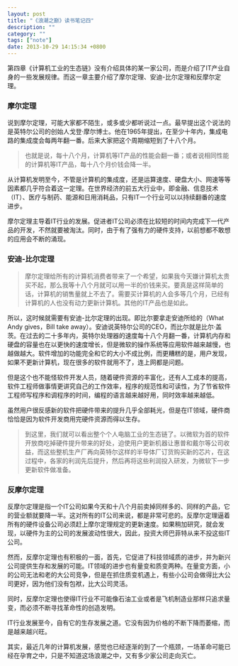 ```yaml
---
layout: post
title: "《浪潮之巅》读书笔记四"
description: ""
category: ""
tags: ["note"]
date: 2013-10-29 14:15:34 +0800
---
```


第四章《计算机工业的生态链》没有介绍具体的某一家公司，而是介绍了IT产业自身的一些发展规律。而这一章主要介绍了摩尔定理、安迪-比尔定理和反摩尔定理。

### 摩尔定理

说到摩尔定理，可能大家都不陌生，或多或少都听说过一点。最早提出这个说法的是英特尔公司的创始人戈登·摩尔博士。他在1965年提出，在至少十年内，集成电路的集成度会每两年翻一番。后来大家把这个周期缩短到了十八个月。

> 也就是说，每十八个月，计算机等IT产品的性能会翻一番；或者说相同性能的计算机等IT产品，每十八个月价钱会降一半。

从计算机发明至今，不管是计算机的集成度，还是运算速度、硬盘大小、网速等等因素都几乎符合着这一定理。在世界经济的前五大行业中，即金融、信息技术（IT）、医疗与制药、能源和日用消耗品，只有IT一个行业可以以持续翻番的速度进步。

摩尔定理主导着IT行业的发展。促进者IT公司必须在比较短的时间内完成下一代产品的开发，不然就要被淘汰。同时，由于有了强有力的硬件支持，以前想都不敢想的应用会不断的涌现。

### 安迪-比尔定理

> 摩尔定理给所有的计算机消费者带来了一个希望，如果我今天嫌计算机太贵买不起，那么我等十八个月就可以用一半的价钱来买。要真是这样简单的话，计算机的销售量就上不去了。需要买计算机的人会多等几个月，已经有计算机的人也没有动力更新计算机。其他的IT产品也是如此。

所以，这时候就需要有安迪-比尔定理的出现。即比尔要拿走安迪所给的（What Andy gives，Bill take away）。安迪说英特尔公司的CEO，而比尔就是比尔·盖茨。在过去的二十多年内，英特尔处理器的速度每十八个月翻一番，计算机内存和硬盘的容量也在以更快的速度增长，但是微软的操作系统等应用软件越来越慢，也越做越大。软件增加的功能完全和它的大小不成比例，而更糟糕的是，用户发现，如果不更新计算机，现在很多的软件就用不了，连上网都是问题。

但是这个也不能怪软件开发人员，随着硬件资源的丰富化，还有人工成本的提高，软件工程师做事情更讲究自己的工作效率，程序的规范性和可读性，为了节省软件工程师写程序和调程序的时间，编程的语言越来越好用，同时效率越来越低。

虽然用户很反感新的软件把硬件带来的提升几乎全部耗光，但是在IT领域，硬件商恰恰是因为软件开发商用完硬件资源而得以生存。

> 到这里，我们就可以看出整个个人电脑工业的生态链了。以微软为首的软件开放商吃掉硬件提升带来的好处，迫使用户更新机器让惠普和戴尔等公司收益，而这些整机生产厂再向英特尔这样的半导体厂订货购买新的芯片，在这过程中，各家的利润先后提升，然后再将这些利润投入研发，为微软下一步更新软件做准备。

### 反摩尔定理

反摩尔定理是指一个IT公司如果今天和十八个月前卖掉同样多的、同样的产品，它的营业额就要降一半。这对所有的IT公司来说，都是非常可悲的。反摩尔定理逼着所有的硬件设备公司必须赶上摩尔定理规定的更新速度。如果稍加研究，就会发现，以硬件为主的公司的发展波动性很大，因此，投资大师巴菲特从来不投这些IT公司。

然而，反摩尔定理也有积极的一面，首先，它促进了科技领域质的进步，并为新兴公司提供生存和发展的可能。IT领域的进步也有量变和质变两种。在量变方面，小的公司无法和老的大公司竞争，但是在抓住质变机遇上，有些小公司会做得比大公司更好，因为他们没有包袱，比大公司灵活。

同时，反摩尔定理也使得IT行业不可能像石油工业或者是飞机制造业那样只追求量变，而必须不断寻找革命性的创造发明。

IT行业发展至今，自有它的生存发展之道。它没有因为价格的不断下降而萎缩，而是越来越兴旺。

其实，最近几年的计算机发展，感觉也已经逐渐的到了一个瓶颈，一场革命可能已经在孕育之中，只是不知道这场浪潮之中，又有多少家公司走向灭亡。